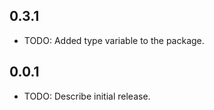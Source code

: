 ## 0.3.1
* TODO: Added type variable to the package.

## 0.0.1

* TODO: Describe initial release.


